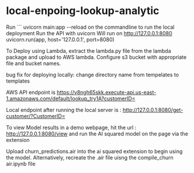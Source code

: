 # local-enpoing-lookup-analytic


Run ``` uvicorn main:app --reload on the commandline to run the local deployment
 Run the API with uvicorn
   Will run on http://127.0.0.1:8080
    uvicorn.run(app, host='127.0.0.1', port=8080)


To Deploy using Lambda, extract the lambda.py file from the lambda package and upload to AWS lambda. 
Configure s3 bucket with appropriate file and bucket names. 

bug fix for deploying locally: change directory name from tempelates to templates

AWS API endpoint is https://v8ngh65skk.execute-api.us-east-1.amazonaws.com/default/lookup_try1A?customerID=

Local endpoint after running the local server is : http://127.0.0.1:8080/get-customer/?CustomerID=



To view Model results in a demo webpage, hit the url : http://127.0.0.1:8080/view  and run the AI squared model on the page  via the extension

Upload churn_predictions.air into the ai squared extension to begin using the model. 
Alternatively, recreate the .air file uisng the compile_churn air.ipynb file

